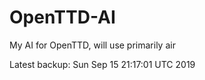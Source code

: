 # OpenTTD-AI
My AI for OpenTTD, will use primarily air

Latest backup: Sun Sep 15 21:17:01 UTC 2019
